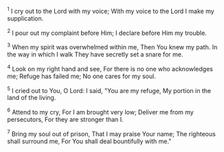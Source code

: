 <sup>1</sup> 
I cry out to the Lord with my voice; With my voice to the Lord I make my supplication. 

<sup>2</sup> 
I pour out my complaint before Him; I declare before Him my trouble. 

<sup>3</sup> 
When my spirit was overwhelmed within me, Then You knew my path. In the way in which I walk They have secretly set a snare for me. 

<sup>4</sup> 
Look on my right hand and see, For there is no one who acknowledges me; Refuge has failed me; No one cares for my soul. 

<sup>5</sup> 
I cried out to You, O Lord: I said, "You are my refuge, My portion in the land of the living. 

<sup>6</sup> 
Attend to my cry, For I am brought very low; Deliver me from my persecutors, For they are stronger than I. 

<sup>7</sup> 
Bring my soul out of prison, That I may praise Your name; The righteous shall surround me, For You shall deal bountifully with me."